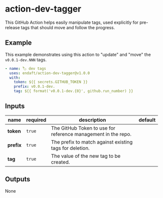 # action-dev-tagger

This GitHub Action helps easily manipulate tags, used explicitly for pre-release tags that should move and follow the progress.

## Example

This example demonstrates using this action to "update" and "move" the `v0.0.1-dev.NNN` tags.

```yaml
- name: 🏷 dev tags
  uses: endaft/action-dev-tagger@v1.0.0
  with:
    token: ${{ secrets.GITHUB_TOKEN }}
    prefix: v0.0.1-dev.
    tag: ${{ format('v0.0.1-dev.{0}', github.run_number) }}
```

## Inputs

| name       | required | description                                                   | default |
| ---------- | -------- | ------------------------------------------------------------- | ------- |
| **token**  | `true`   | The GitHub Token to use for reference management in the repo. |         |
| **prefix** | `true`   | The prefix to match against existing tags for deletion.       |         |
| **tag**    | `true`   | The value of the new tag to be created.                       |         |

## Outputs

None
